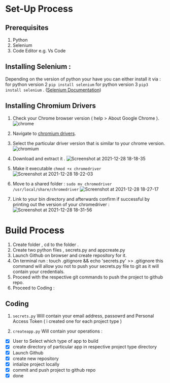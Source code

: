 #  Set-Up Process
## Prerequisites
1. Python
1. Selenium
1. Code Editor e.g.  Vs Code 

## Installing Selenium : 
Depending on the version of python your have you can either install it via : for python version 2 `pip install selenium` for python version 3 `pip3 install selenium` . ([Selenium Documentation](https://selenium-python.readthedocs.io/installation.html))


## Installing Chromium Drivers
1. Check your Chrome browser version ( help > About Google Chrome ).
![chrome](https://user-images.githubusercontent.com/42699812/147580414-2d2a06a3-4693-45e9-9e8d-e9d2639c6891.png)

1. Navigate to [chromium drivers](https://chromedriver.chromium.org/home).

1. Select the particular driver version that is similar to your chrome version.
![chromium](https://user-images.githubusercontent.com/42699812/147580585-4ccfad70-8440-42c0-857d-2a813689c4b0.png)

1. Download and extract it . 
![Screenshot at 2021-12-28 18-18-35](https://user-images.githubusercontent.com/42699812/147580804-60fdaf61-dba4-4a78-922e-036bfb50424a.png)

1. Make it executable  `chmod +x chromedriver `
![Screenshot at 2021-12-28 18-22-03](https://user-images.githubusercontent.com/42699812/147581146-0d69944c-9e4d-49d9-a9b2-ee95c5b0c16e.png)

1. Move to a shared folder : `sudo mv chromedriver /usr/local/share/chromedriver`
![Screenshot at 2021-12-28 18-27-17](https://user-images.githubusercontent.com/42699812/147581609-73c4c3a3-1578-4d32-9e20-4e17bcd30deb.png)

1. Link to your bin directory and afterwards confirm if successful by printing out the version of your chromedriver : 
![Screenshot at 2021-12-28 18-31-56](https://user-images.githubusercontent.com/42699812/147582016-65a67199-79a4-4063-a311-9e3946f224d2.png)




# Build Process
1. Create folder , cd to the folder . 
1. Create two python files , secrets.py and appcreate.py
1. Launch Github on browser and create repository for it. 
1. On terminal run : touch .gitignore && echo 'secrets.py' >> .gitignore
 this command will allow you not to push your secrets.py file to git as it will contain your credentials.
1. Proceed with the respective git commands to push the project to github repo. 
1. Proceed to Coding :

## Coding
1.  `secrets.py` Will contain your email address, passowrd and Personal Access Token ( i created one for each project type )

2. `createapp.py` Will contain your operations : 
 
- [x] User to Select which type of app to build
- [x] create directory of particular app in respective project type directory
- [x] Launch Github
- [x] create new repository
- [x] intialize project locally 
- [x] commit and push project to github repo 
- [x] done